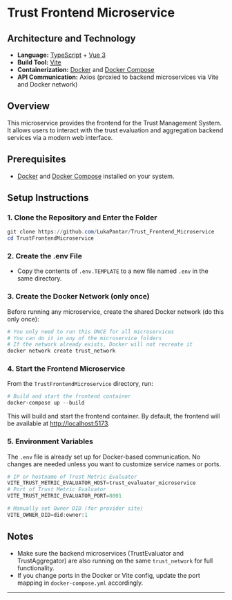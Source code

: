 # Trust Frontend Microservice

## Architecture and Technology
- **Language:** [TypeScript](https://www.typescriptlang.org/) + [Vue 3](https://vuejs.org/)
- **Build Tool:** [Vite](https://vitejs.dev/)
- **Containerization:** [Docker](https://www.docker.com/) and [Docker Compose](https://docs.docker.com/compose/)
- **API Communication:** Axios (proxied to backend microservices via Vite and Docker network)

## Overview
This microservice provides the frontend for the Trust Management System. It allows users to interact with the trust evaluation and aggregation backend services via a modern web interface.

## Prerequisites
- [Docker](https://www.docker.com/) and [Docker Compose](https://docs.docker.com/compose/) installed on your system.

## Setup Instructions

### 1. Clone the Repository and Enter the Folder
```powershell
git clone https://github.com/LukaPantar/Trust_Frontend_Microservice
cd TrustFrontendMicroservice
```

### 2. Create the .env File
- Copy the contents of `.env.TEMPLATE` to a new file named `.env` in the same directory.

### 3. Create the Docker Network (only once)
Before running any microservice, create the shared Docker network (do this only once):
```powershell
# You only need to run this ONCE for all microservices
# You can do it in any of the microservice folders
# If the network already exists, Docker will not recreate it
docker network create trust_network
```

### 4. Start the Frontend Microservice
From the `TrustFrontendMicroservice` directory, run:
```powershell
# Build and start the frontend container
docker-compose up --build
```
This will build and start the frontend container. By default, the frontend will be available at [http://localhost:5173](http://localhost:5173).

### 5. Environment Variables
The `.env` file is already set up for Docker-based communication. No changes are needed unless you want to customize service names or ports.

```powershell
# IP or hostname of Trust Metric Evaluator
VITE_TRUST_METRIC_EVALUATOR_HOST=trust_evaluator_microservice
# Port of Trust Metric Evaluator
VITE_TRUST_METRIC_EVALUATOR_PORT=8001

# Manually set Owner DID (for provider site)
VITE_OWNER_DID=did:owner:1
```

## Notes
- Make sure the backend microservices (TrustEvaluator and TrustAggregator) are also running on the same `trust_network` for full functionality.
- If you change ports in the Docker or Vite config, update the port mapping in `docker-compose.yml` accordingly.

---
